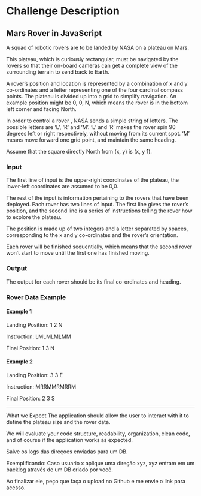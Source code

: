 # Challenge Description

## Mars Rover in JavaScript
A squad of robotic rovers are to be landed by NASA on a plateau on Mars.

This plateau, which is curiously rectangular, must be navigated by the rovers so that their on-board cameras can get a complete view of the surrounding terrain to send back to Earth.

A rover’s position and location is represented by a combination of x and y co-ordinates and a letter representing one of the four cardinal compass points. The plateau is divided up into a grid to simplify navigation. An example position might be 0, 0, N, which means the rover is in the bottom left corner and facing North.

In order to control a rover , NASA sends a simple string of letters. The possible letters are ‘L’, ‘R’ and ‘M’. ‘L’ and ‘R’ makes the rover spin 90 degrees left or right respectively, without moving from its current spot. ‘M’ means move forward one grid point, and maintain the same heading.

Assume that the square directly North from (x, y) is (x, y 1).

### Input
The first line of input is the upper-right coordinates of the plateau, the lower-left coordinates are assumed to be 0,0.

The rest of the input is information pertaining to the rovers that have been deployed. Each rover has two lines of input. The first line gives the rover’s position, and the second line is a series of instructions telling the rover how to explore the plateau.

The position is made up of two integers and a letter separated by spaces, corresponding to the x and y co-ordinates and the rover’s orientation.

Each rover will be finished sequentially, which means that the second rover won’t start to move until the first one has finished moving.

### Output
The output for each rover should be its final co-ordinates and heading.

### Rover Data Example
#### Example 1
Landing Position: 1 2 N

Instruction: LMLMLMLMM

Final Position: 1 3 N

#### Example 2
Landing Position: 3 3 E

Instruction: MRRMMRMRRM


Final Position: 2 3 S <!-- this answer looks incorrect, turning right 5 times from E should point to north (E -> N -> W -> S -> E -> N) -->
<hr>

What we Expect
The application should allow the user to interact with it to define the plateau size and the rover data.

We will evaluate your code structure, readability, organization, clean code, and of course if the application works as expected.

Salve os logs das direçoes enviadas para um DB.

Exemplificando: Caso usuario x aplique uma direção xyz, xyz entram em um backlog através de um DB criado por você. 

Ao finalizar ele, peço que faça o upload no Github e me envie o link para acesso.